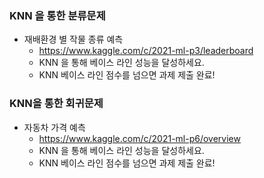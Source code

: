 
### KNN 을 통한 분류문제 
- 재배환경 별 작물 종류 예측
  - https://www.kaggle.com/c/2021-ml-p3/leaderboard  
  - KNN 을 통해 베이스 라인 성능을 달성하세요.
  - KNN 베이스 라인 점수를 넘으면 과제 제출 완료!
 
### KNN을 통한 회귀문제
- 자동차 가격 예측
  - https://www.kaggle.com/c/2021-ml-p6/overview  
  - KNN 을 통해 베이스 라인 성능을 달성하세요.
  - KNN 베이스 라인 점수를 넘으면 과제 제출 완료! 
